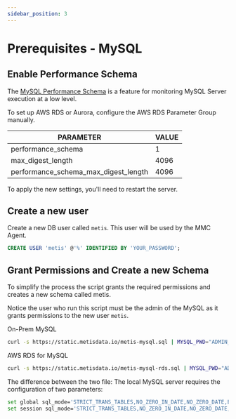 ```yaml
---
sidebar_position: 3
---
```


# Prerequisites - MySQL
## Enable Performance Schema

The [MySQL Performance Schema](https://dev.mysql.com/doc/refman/8.3/en/performance-schema.html) is a feature for monitoring MySQL Server execution at a low level. 

To set up AWS RDS or Aurora, configure the AWS RDS Parameter Group manually.

| PARAMETER | VALUE |
| --- | --- |
| performance_schema | 1 |
| max_digest_length | 4096 |
| performance_schema_max_digest_length | 4096 |

To apply the new settings, you'll need to restart the server.

## Create a new user

Create a new DB user called `metis`. This user will be used by the MMC Agent. 

```sql
CREATE USER 'metis' @'%' IDENTIFIED BY 'YOUR_PASSWORD';
```

## Grant Permissions and Create a new Schema

To simplify the process the script grants the required permissions and creates a new schema called metis. 

Notice the user who run this script must be the admin of the MySQL as it grants permissions to the new user `metis`.

On-Prem MySQL

```bash
curl -s https://static.metisdata.io/metis-mysql.sql | MYSQL_PWD="ADMIN_PASSWORD" mysql -h "[mysql-for-test.cofhrj7zmyn4.eu-central-1.rds.amazonaws.com](http://mysql-for-test.cofhrj7zmyn4.eu-central-1.rds.amazonaws.com/)" -u "ADMIN_USER" mysql
```

AWS RDS for MySQL

```bash
curl -s https://static.metisdata.io/metis-mysql-rds.sql | MYSQL_PWD="ADMIN_PASSWORD" mysql -h "[mysql-for-test.cofhrj7zmyn4.eu-central-1.rds.amazonaws.com](http://mysql-for-test.cofhrj7zmyn4.eu-central-1.rds.amazonaws.com/)" -u "ADMIN_USER" mysql

```

The difference between the two file: The local MySQL server requires the configuration of two parameters:

```bash
set global sql_mode='STRICT_TRANS_TABLES,NO_ZERO_IN_DATE,NO_ZERO_DATE,ERROR_FOR_DIVISION_BY_ZERO,NO_ENGINE_SUBSTITUTION';
set session sql_mode='STRICT_TRANS_TABLES,NO_ZERO_IN_DATE,NO_ZERO_DATE,ERROR_FOR_DIVISION_BY_ZERO,NO_ENGINE_SUBSTITUTION';
```
